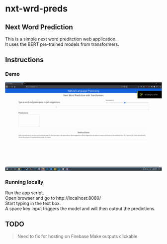 # nxt-wrd-preds
## Next Word Prediction
This is a simple next word preditction web application. <br />
It uses the BERT pre-trained models from transformers. <br />

## Instructions
### Demo
![Word Prediction](demo.gif)
### Running locally
Run the app script. <br />
Open browser and go to http://localhost:8080/ <br />
Start typing in the text box. <br />
A space key input triggers the model and will then output the predictions. <br />

## TODO
>Need to fix for hosting on Firebase
>Make outputs clickable
